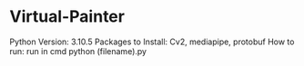# Virtual-Painter

Python Version: 3.10.5
Packages to Install: Cv2, mediapipe, protobuf
How to run: run in cmd python (filename).py
